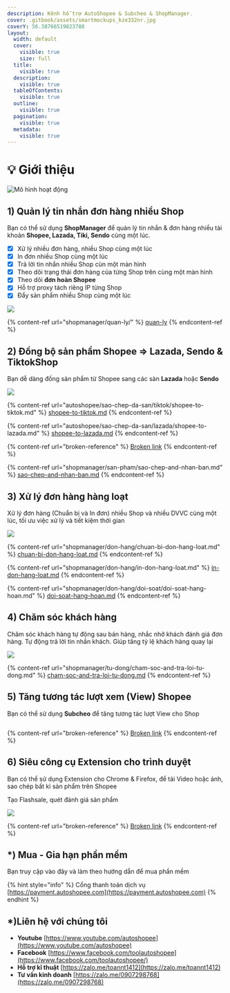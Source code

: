 ```yaml
---
description: Kênh hỗ trợ AutoShopee & Subcheo & ShopManager.
cover: .gitbook/assets/smartmockups_kze332nr.jpg
coverY: 56.38766519823788
layout:
  width: default
  cover:
    visible: true
    size: full
  title:
    visible: true
  description:
    visible: true
  tableOfContents:
    visible: true
  outline:
    visible: true
  pagination:
    visible: true
  metadata:
    visible: true
---
```


# 💡 Giới thiệu

![Mô hình hoạt động](<.gitbook/assets/image (187).png>)

## 1) Quản lý tin nhắn đơn hàng nhiều Shop

Bạn có thể sử dụng **ShopManager** để quản lý tin nhắn & đơn hàng nhiều tài khoản **Shopee, Lazada, Tiki, Sendo** cùng một lúc.

* [x] Xử lý nhiều đơn hàng, nhiều Shop cùng một lúc
* [x] In đơn nhiều Shop cùng một lúc
* [x] Trả lời tin nhắn nhiều Shop cùn một màn hình
* [x] Theo dõi trạng thái đơn hàng của từng Shop trên cùng một màn hình
* [x] Theo dõi **đơn hoàn Shopee**
* [x] Hỗ trợ proxy tách riêng IP từng Shop
* [x] Đẩy sản phẩm nhiều Shop cùng một lúc

![](.gitbook/assets/shop_manager.jpg)

{% content-ref url="shopmanager/quan-ly/" %}
[quan-ly](shopmanager/quan-ly/)
{% endcontent-ref %}

## 2) Đồng bộ sản phẩm Shopee => Lazada, Sendo & TiktokShop

Bạn dễ dàng đồng sản phẩm từ Shopee sang các sàn **Lazada** hoặc **Sendo**

![](<.gitbook/assets/image (313).png>)

{% content-ref url="autoshopee/sao-chep-da-san/tiktok/shopee-to-tiktok.md" %}
[shopee-to-tiktok.md](autoshopee/sao-chep-da-san/tiktok/shopee-to-tiktok.md)
{% endcontent-ref %}

{% content-ref url="autoshopee/sao-chep-da-san/lazada/shopee-to-lazada.md" %}
[shopee-to-lazada.md](autoshopee/sao-chep-da-san/lazada/shopee-to-lazada.md)
{% endcontent-ref %}

{% content-ref url="broken-reference" %}
[Broken link](broken-reference)
{% endcontent-ref %}

{% content-ref url="shopmanager/san-pham/sao-chep-and-nhan-ban.md" %}
[sao-chep-and-nhan-ban.md](shopmanager/san-pham/sao-chep-and-nhan-ban.md)
{% endcontent-ref %}

## 3) Xử lý đơn hàng hàng loạt

Xử lý đơn hàng (Chuẩn bị và In đơn) nhiều Shop và nhiều DVVC cùng một lúc, tối ưu việc xử lý và tiết kiệm thời gian

![](.gitbook/assets/automated-order-processing-manages-customer-retentions-and-relations.jpg)

{% content-ref url="shopmanager/don-hang/chuan-bi-don-hang-loat.md" %}
[chuan-bi-don-hang-loat.md](shopmanager/don-hang/chuan-bi-don-hang-loat.md)
{% endcontent-ref %}

{% content-ref url="shopmanager/don-hang/in-don-hang-loat.md" %}
[in-don-hang-loat.md](shopmanager/don-hang/in-don-hang-loat.md)
{% endcontent-ref %}

{% content-ref url="shopmanager/don-hang/doi-soat/doi-soat-hang-hoan.md" %}
[doi-soat-hang-hoan.md](shopmanager/don-hang/doi-soat/doi-soat-hang-hoan.md)
{% endcontent-ref %}

## 4) Chăm sóc khách hàng

Chăm sóc khách hàng tự động sau bán hàng, nhắc nhở khách đánh giá đơn hàng. Tự động trả lời tin nhắn khách. Giúp tăng tỷ lệ khách hàng quay lại

![](.gitbook/assets/customer.jpg)

{% content-ref url="shopmanager/tu-dong/cham-soc-and-tra-loi-tu-dong.md" %}
[cham-soc-and-tra-loi-tu-dong.md](shopmanager/tu-dong/cham-soc-and-tra-loi-tu-dong.md)
{% endcontent-ref %}

## 5) Tăng tương tác lượt xem (View) Shopee

Bạn có thể sử dụng **Subcheo** để tăng tương tác lượt View cho Shop

<figure><img src=".gitbook/assets/image (1) (1) (1) (1) (1) (1).png" alt=""><figcaption></figcaption></figure>

{% content-ref url="broken-reference" %}
[Broken link](broken-reference)
{% endcontent-ref %}

## 6) Siêu công cụ Extension cho trình duyệt

Bạn có thể sử dụng Extension cho Chrome & Firefox, để tải Video hoặc ảnh, sao chép bất kì sản phẩm trên Shopee

Tạo Flashsale, quét đánh giá sản phẩm

![](<.gitbook/assets/image (322).png>)

{% content-ref url="broken-reference" %}
[Broken link](broken-reference)
{% endcontent-ref %}

## \*) Mua - **G**ia hạn phần mềm

Bạn truy cập vào đây và làm theo hướng dẫn để mua phần mềm

{% hint style="info" %}
Cổng thanh toán dịch vụ [https://payment.autoshopee.com](https://payment.autoshopee.com)
{% endhint %}

## \*)Liên hệ với chúng tôi

* **Youtube** [https://www.youtube.com/autoshopee](https://www.youtube.com/autoshopee)
* **Facebook** [https://www.facebook.com/toolautoshopee](https://www.facebook.com/toolautoshopee/)
* **Hỗ trợ kĩ thuật** [https://zalo.me/toannt1412](https://zalo.me/toannt1412)
* **Tư vấn kinh doanh** [https://zalo.me/0907298768](https://zalo.me/0907298768)

